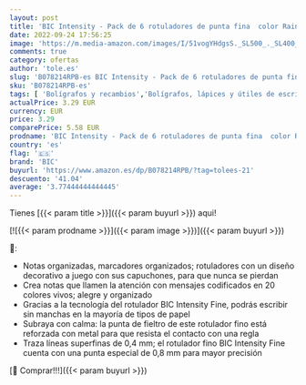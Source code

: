 ```yaml
---
layout: post
title: 'BIC Intensity - Pack de 6 rotuladores de punta fina  color Rainbow'
date: 2022-09-24 17:56:25
image: 'https://m.media-amazon.com/images/I/51vogYHdgsS._SL500_._SL400_.jpg'
comments: true
category: ofertas
author: 'tole.es'
slug: 'B078214RPB-es BIC Intensity - Pack de 6 rotuladores de punta fina color...'
sku: 'B078214RPB-es'
tags: [ 'Bolígrafos y recambios','Bolígrafos, lápices y útiles de escritura','Oficina y papelería','Rotuladores de punta fina','bic','rotuladores','🇪🇸', ]
actualPrice: 3.29 EUR
currency: EUR
price: 3.29
comparePrice: 5.58 EUR
prodname: 'BIC Intensity - Pack de 6 rotuladores de punta fina  color Rainbow'
country: 'es'
flag: '🇪🇸'
brand: 'BIC'
buyurl: 'https://www.amazon.es/dp/B078214RPB/?tag=tolees-21'
descuento: '41.04'
average: '3.77444444444445'
---
```


Tienes [{{< param title >}}]({{< param buyurl >}}) aqui!

[![{{< param prodname >}}]({{< param image >}})]({{< param buyurl >}})

🔎:

- Notas organizadas, marcadores organizados; rotuladores con un diseño decorativo a juego con sus capuchones, para que nunca se pierdan
- Crea notas que llamen la atención con mensajes codificados en 20 colores vivos; alegre y organizado
- Gracias a la tecnología del rotulador BIC Intensity Fine, podrás escribir sin manchas en la mayoría de tipos de papel
- Subraya con calma: la punta de fieltro de este rotulador fino está reforzada con metal para que resista el contacto con una regla
- Traza líneas superfinas de 0,4 mm; el rotulador fino BIC Intensity Fine cuenta con una punta especial de 0,8 mm para mayor precisión

[🛒 Comprar!!!]({{< param buyurl >}})
